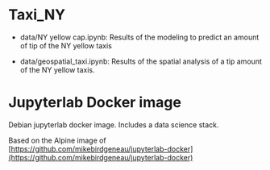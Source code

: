 # Taxi_NY

- data/NY yellow cap.ipynb: Results of the modeling to predict an amount of tip of the NY yellow taxis

- data/geospatial_taxi.ipynb: Results of the spatial analysis of a tip amount of the NY yellow taxis.

# Jupyterlab Docker image

Debian jupyterlab docker image. Includes a data science stack.

Based on the Alpine image of [https://github.com/mikebirdgeneau/jupyterlab-docker](https://github.com/mikebirdgeneau/jupyterlab-docker)
